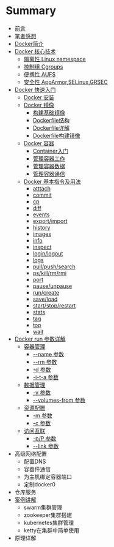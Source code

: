 # Summary

* [前言](README.md)
* [笔者感想](impression.md)
* [Docker简介](dockerIND.md)
* [Docker 核心技术](dockerCore.md)
   * [隔离性 Linux namespace](dockerCoreNS.md)
   * [控制组 Cgroups](dockerCoreCgroups.md)
   * [便携性 AUFS](dockerCoreAUFS.md)
   * [安全性 AppArmor,SELinux,GRSEC](dockerCoreASG.md)
* [Docker 快速入门](chapter_fastlearn/README.md)
   * [Docker 安装](chapter_fastlearn/install_docker.md)
   * [Docker 镜像](chapter_fastlearn/images.md)
       * [构建基础镜像](chapter_fastlearn/build_base_images.md)
       * [Dockerfile结构](chapter_fastlearn/dockerfile.md)
       * [Dockerfile详解](chapter_fastlearn/start_dockerfile.md)
       * [Dockerfile构建镜像](chapter_fastlearn/create_image.md)
   * [Docker 容器](chapter_fastlearn/container.md)
       * [Container入门](chapter_fastlearn/start_container.md)
       * [管理容器工作](chapter_fastlearn/container_daily.md)
       * [管理容器数据](chapter_fastlearn/container_data.md)
       * [管理容器通信](chapter_fastlearn/container_comunicate.md)
   * [Docker 基本指令及用法](chapter_fastlearn/sudo_docker.md)
       * [atttach](chapter_fastlearn/docker_atttach.md)
       * [commit](chapter_fastlearn/docker_commit.md)
       * [cp](chapter_fastlearn/docker_cp.md)
       * [diff](chapter_fastlearn/docker_diff.md)
       * [events](chapter_fastlearn/docker_events.md)
       * [export/import](chapter_fastlearn/docker_export.md)
       * [history](chapter_fastlearn/docker_history.md)
       * [images](chapter_fastlearn/docker_images.md)
       * [info](chapter_fastlearn/docker_info.md)
       * [inspect](chapter_fastlearn/docker_inspect.md)
       * [login/logout](chapter_fastlearn/docker_login.md)
       * [logs](chapter_fastlearn/docker_logs.md)
       * [pull/push/search](chapter_fastlearn/docker_pull.md)
       * [ps/kill/rm/rmi](chapter_fastlearn/docker_ps.md)
       * [port](chapter_fastlearn/docker_port.md)
       * [pause/unpause](chapter_fastlearn/docker_pause.md)
       * [run/create](chapter_fastlearn/docker_runcreate.md)
       * [save/load](chapter_fastlearn/docker_saveload.md)
       * [start/stop/restart](chapter_fastlearn/docker_start.md)
       * [stats](chapter_fastlearn/stats.md)
       * [tag](chapter_fastlearn/docker_tag.md)
       * [top](chapter_fastlearn/docker_top.md)
       * [wait](chapter_fastlearn/docker_wait.md)
* [Docker run 参数详解](chapter_fastlearn/docker_run/README.md)
   * [容器管理](chapter_fastlearn/docker_run/container_manager.md)
       * [--name 参数](chapter_fastlearn/docker_run/--name.md)
       * [--rm 参数](chapter_fastlearn/docker_run/--rm.md)
       * [-d 参数](chapter_fastlearn/docker_run/-d.md)
       * [-i-t-a 参数](chapter_fastlearn/docker_run/-i_t_a.md)
   * [数据管理](chapter_fastlearn/docker_run/data_manager.md)
       * [-v 参数](chapter_fastlearn/docker_run/-v.md)
       * [--volumes-from 参数](chapter_fastlearn/docker_run/--volumes-from.md)
   * [资源配置](chapter_fastlearn/docker_run/capability.md)
       * [-m 参数](chapter_fastlearn/docker_run/-m.md)
       * [-c 参数](chapter_fastlearn/docker_run/-c.md)
   * [访问互联](chapter_fastlearn/docker_run/link_manager.md)
       * [-p/P  参数](chapter_fastlearn/docker_run/-p.md)
       * [--link 参数](chapter_fastlearn/docker_run/--link.md)
* 高级网络配置
   * 配置DNS
   * 容器件通信
   * 为主机绑定容器端口
   * 定制docker0
* 仓库服务
* [案例讲解](examples.md)
   * swarm集群管理
   * zookeeper集群搭建
   * kubernetes集群管理
   * ketty在集群中简单使用
* 原理详解

